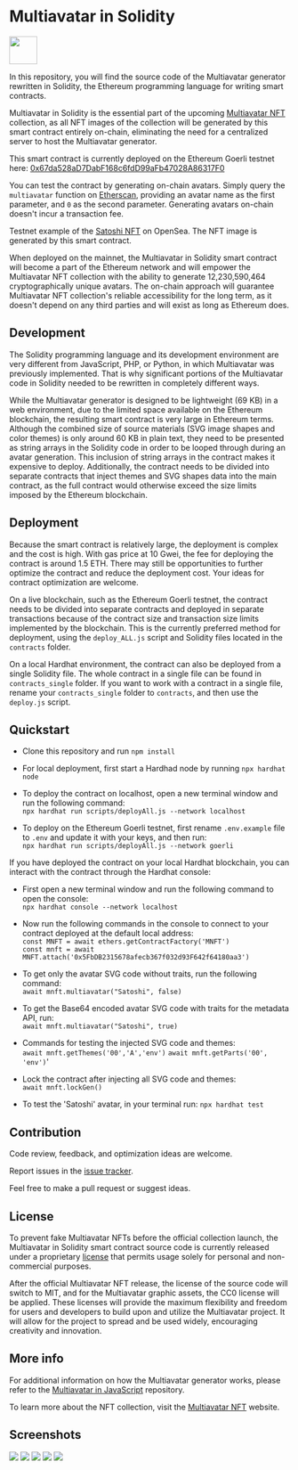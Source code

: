 # Multiavatar in Solidity

<img src="https://raw.githubusercontent.com/multiavatar/Multiavatar/main/logo.png?v=001" width="50">

In this repository, you will find the source code of the Multiavatar generator rewritten in Solidity, the Ethereum programming language for writing smart contracts. 

Multiavatar in Solidity is the essential part of the upcoming <a href="https://multiavatar.com/nft" target="_blank">Multiavatar NFT</a> collection, as all NFT images of the collection will be generated by this smart contract entirely on-chain, eliminating the need for a centralized server to host the Multiavatar generator.

This smart contract is currently deployed on the Ethereum Goerli testnet here: <a href="https://goerli.etherscan.io/address/0x67da528aD7DabF168c6fdD99aFb47028A86317F0" target="_blank">0x67da528aD7DabF168c6fdD99aFb47028A86317F0</a>

You can test the contract by generating on-chain avatars. Simply query the `multiavatar` function on <a href="https://goerli.etherscan.io/address/0x67da528aD7DabF168c6fdD99aFb47028A86317F0#readContract" target="_blank">Etherscan</a>, providing an avatar name as the first parameter, and `0` as the second parameter. Generating avatars on-chain doesn't incur a transaction fee.

Testnet example of the <a href="https://testnets.opensea.io/assets/goerli/0x521d19f179f266b3bd66b078fdca3386a94110c8/1" target="_blank">Satoshi NFT</a> on OpenSea. The NFT image is generated by this smart contract.

When deployed on the mainnet, the Multiavatar in Solidity smart contract will become a part of the Ethereum network and will empower the Multiavatar NFT collection with the ability to generate 12,230,590,464 cryptographically unique avatars. The on-chain approach will guarantee Multiavatar NFT collection's reliable accessibility for the long term, as it doesn't depend on any third parties and will exist as long as Ethereum does.


## Development

The Solidity programming language and its development environment are very different from JavaScript, PHP, or Python, in which Multiavatar was previously implemented. That is why significant portions of the Multiavatar code in Solidity needed to be rewritten in completely different ways.

While the Multiavatar generator is designed to be lightweight (69 KB) in a web environment, due to the limited space available on the Ethereum blockchain, the resulting smart contract is very large in Ethereum terms. Although the combined size of source materials (SVG image shapes and color themes) is only around 60 KB in plain text, they need to be presented as string arrays in the Solidity code in order to be looped through during an avatar generation. This inclusion of string arrays in the contract makes it expensive to deploy. Additionally, the contract needs to be divided into separate contracts that inject themes and SVG shapes data into the main contract, as the full contract would otherwise exceed the size limits imposed by the Ethereum blockchain.


## Deployment

Because the smart contract is relatively large, the deployment is complex and the cost is high. With gas price at 10 Gwei, the fee for deploying the contract is around 1.5 ETH. There may still be opportunities to further optimize the contract and reduce the deployment cost. Your ideas for contract optimization are welcome.

On a live blockchain, such as the Ethereum Goerli testnet, the contract needs to be divided into separate contracts and deployed in separate transactions because of the contract size and transaction size limits implemented by the blockchain. This is the currently preferred method for deployment, using the `deploy_ALL.js` script and Solidity files located in the `contracts` folder.

On a local Hardhat environment, the contract can also be deployed from a single Solidity file. The whole contract in a single file can be found in `contracts_single` folder. If you want to work with a contract in a single file, rename your `contracts_single` folder to `contracts`, and then use the `deploy.js` script.


## Quickstart

- Clone this repository and run `npm install`

- For local deployment, first start a Hardhad node by running `npx hardhat node`

- To deploy the contract on localhost, open a new terminal window and run the following command:  
`npx hardhat run scripts/deployAll.js --network localhost`

- To deploy on the Ethereum Goerli testnet, first rename `.env.example` file to `.env` and update it with your keys, and then run:  
`npx hardhat run scripts/deployAll.js --network goerli`

If you have deployed the contract on your local Hardhat blockchain, you can interact with the contract through the Hardhat console:

- First open a new terminal window and run the following command to open the console:  
`npx hardhat console --network localhost`

- Now run the following commands in the console to connect to your contract deployed at the default local address:  
`const MNFT = await ethers.getContractFactory('MNFT')`  
`const mnft = await MNFT.attach('0x5FbDB2315678afecb367f032d93F642f64180aa3')`

- To get only the avatar SVG code without traits, run the following command:  
`await mnft.multiavatar("Satoshi", false)`
- To get the Base64 encoded avatar SVG code with traits for the metadata API, run:  
`await mnft.multiavatar("Satoshi", true)`

- Commands for testing the injected SVG code and themes:  
`await mnft.getThemes('00','A','env')`
`await mnft.getParts('00', 'env')`'

- Lock the contract after injecting all SVG code and themes:  
`await mnft.lockGen()`

- To test the 'Satoshi' avatar, in your terminal run: `npx hardhat test`


## Contribution

Code review, feedback, and optimization ideas are welcome.

Report issues in the [issue tracker](https://github.com/multiavatar/multiavatar-solidity/issues). 

Feel free to make a pull request or suggest ideas.


## License

To prevent fake Multiavatar NFTs before the official collection launch, the Multiavatar in Solidity smart contract source code is currently released under a proprietary [license](https://github.com/multiavatar/multiavatar-solidity/blob/master/LICENSE) that permits usage solely for personal and non-commercial purposes.

After the official Multiavatar NFT release, the license of the source code will switch to MIT, and for the Multiavatar graphic assets, the CC0 license will be applied. These licenses will provide the maximum flexibility and freedom for users and developers to build upon and utilize the Multiavatar project. It will allow for the project to spread and be used widely, encouraging creativity and innovation.


## More info

For additional information on how the Multiavatar generator works, please refer to the [Multiavatar in JavaScript](https://github.com/multiavatar/Multiavatar) repository.

To learn more about the NFT collection, visit the [Multiavatar NFT](https://multiavatar.com/nft) website.


## Screenshots

<img src="https://multiavatar.com/press/img/screenshots/screenshot-02.png?v=001">

<img src="https://multiavatar.com/press/img/screenshots/screenshot-10.png?v=001">

<img src="https://multiavatar.com/press/img/screenshots/screenshot-03.png?v=001">

<img src="https://multiavatar.com/img/2023/screenshot-mint-satoshi.png?v=004">

<img src="https://multiavatar.com/img/2023/screenshot-nfts-on-opensea.png?v=001">